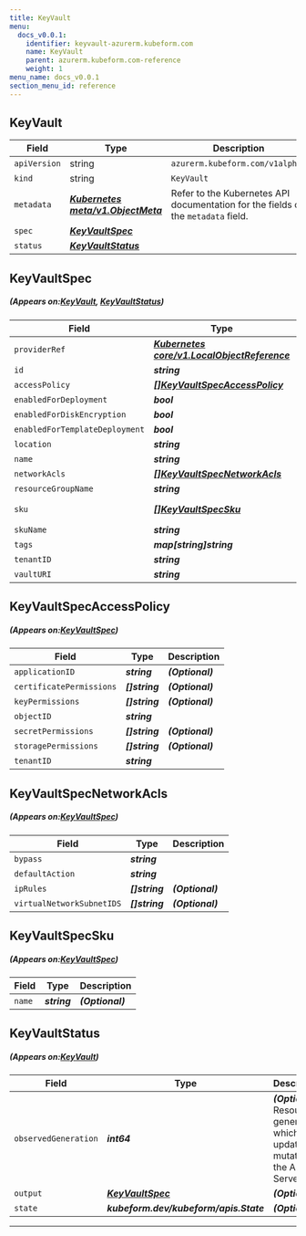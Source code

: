 ```yaml
---
title: KeyVault
menu:
  docs_v0.0.1:
    identifier: keyvault-azurerm.kubeform.com
    name: KeyVault
    parent: azurerm.kubeform.com-reference
    weight: 1
menu_name: docs_v0.0.1
section_menu_id: reference
---
```


## KeyVault
| Field | Type | Description |
| ------ | ----- | ----------- |
| `apiVersion` | string | `azurerm.kubeform.com/v1alpha1` |
|    `kind` | string | `KeyVault` |
| `metadata` | ***[Kubernetes meta/v1.ObjectMeta](https://kubernetes.io/docs/reference/generated/kubernetes-api/v1.13/#objectmeta-v1-meta)***|Refer to the Kubernetes API documentation for the fields of the `metadata` field.|
| `spec` | ***[KeyVaultSpec](#KeyVaultSpec)***||
| `status` | ***[KeyVaultStatus](#KeyVaultStatus)***||
## KeyVaultSpec
##### (Appears on:[KeyVault](#KeyVault), [KeyVaultStatus](#KeyVaultStatus))
| Field | Type | Description |
| ------ | ----- | ----------- |
| `providerRef` | ***[Kubernetes core/v1.LocalObjectReference](https://kubernetes.io/docs/reference/generated/kubernetes-api/v1.13/#localobjectreference-v1-core)***||
| `id` | ***string***||
| `accessPolicy` | ***[[]KeyVaultSpecAccessPolicy](#KeyVaultSpecAccessPolicy)***| ***(Optional)*** |
| `enabledForDeployment` | ***bool***| ***(Optional)*** |
| `enabledForDiskEncryption` | ***bool***| ***(Optional)*** |
| `enabledForTemplateDeployment` | ***bool***| ***(Optional)*** |
| `location` | ***string***||
| `name` | ***string***||
| `networkAcls` | ***[[]KeyVaultSpecNetworkAcls](#KeyVaultSpecNetworkAcls)***| ***(Optional)*** |
| `resourceGroupName` | ***string***||
| `sku` | ***[[]KeyVaultSpecSku](#KeyVaultSpecSku)***| ***(Optional)*** Deprecated|
| `skuName` | ***string***| ***(Optional)*** |
| `tags` | ***map[string]string***| ***(Optional)*** |
| `tenantID` | ***string***||
| `vaultURI` | ***string***| ***(Optional)*** |
## KeyVaultSpecAccessPolicy
##### (Appears on:[KeyVaultSpec](#KeyVaultSpec))
| Field | Type | Description |
| ------ | ----- | ----------- |
| `applicationID` | ***string***| ***(Optional)*** |
| `certificatePermissions` | ***[]string***| ***(Optional)*** |
| `keyPermissions` | ***[]string***| ***(Optional)*** |
| `objectID` | ***string***||
| `secretPermissions` | ***[]string***| ***(Optional)*** |
| `storagePermissions` | ***[]string***| ***(Optional)*** |
| `tenantID` | ***string***||
## KeyVaultSpecNetworkAcls
##### (Appears on:[KeyVaultSpec](#KeyVaultSpec))
| Field | Type | Description |
| ------ | ----- | ----------- |
| `bypass` | ***string***||
| `defaultAction` | ***string***||
| `ipRules` | ***[]string***| ***(Optional)*** |
| `virtualNetworkSubnetIDS` | ***[]string***| ***(Optional)*** |
## KeyVaultSpecSku
##### (Appears on:[KeyVaultSpec](#KeyVaultSpec))
| Field | Type | Description |
| ------ | ----- | ----------- |
| `name` | ***string***| ***(Optional)*** |
## KeyVaultStatus
##### (Appears on:[KeyVault](#KeyVault))
| Field | Type | Description |
| ------ | ----- | ----------- |
| `observedGeneration` | ***int64***| ***(Optional)*** Resource generation, which is updated on mutation by the API Server.|
| `output` | ***[KeyVaultSpec](#KeyVaultSpec)***| ***(Optional)*** |
| `state` | ***kubeform.dev/kubeform/apis.State***| ***(Optional)*** |
---
